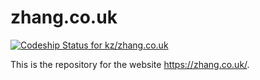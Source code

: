 # zhang.co.uk

[ ![Codeship Status for kz/zhang.co.uk](https://app.codeship.com/projects/046f9880-c973-0135-d4cb-76a343d69354/status?branch=master)](https://app.codeship.com/projects/261711)

This is the repository for the website https://zhang.co.uk/.
